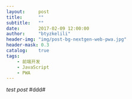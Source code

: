 ```yaml
---
layout:     post
title:      ""
subtitle:   ""
date:       2017-02-09 12:00:00
author:     "btyzkelili"
header-img: "img/post-bg-nextgen-web-pwa.jpg"
header-mask: 0.3
catalog:    true
tags:
    - 前端开发
    - JavaScript
    - PWA
---
```


*test post*  #ddd#
 